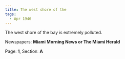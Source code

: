 ```yaml
---  
title: The west shore of the  
tags:  
  - Apr 1946  
---  
```

  
The west shore of the bay is extremely polluted.  
  
Newspapers: **Miami Morning News or The Miami Herald**  
  
Page: **1**, Section: **A** 
